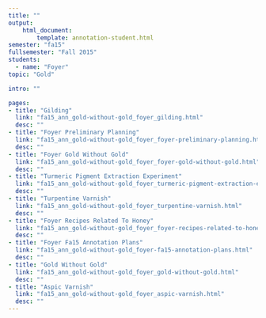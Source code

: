 ```yaml
---
title: ""
output:
    html_document:
        template: annotation-student.html
semester: "fa15"
fullsemester: "Fall 2015"
students:
  - name: "Foyer"
topic: "Gold"

intro: ""

pages:
- title: "Gilding"
  link: "fa15_ann_gold-without-gold_foyer_gilding.html"
  desc: ""
- title: "Foyer Preliminary Planning"
  link: "fa15_ann_gold-without-gold_foyer_foyer-preliminary-planning.html"
  desc: ""
- title: "Foyer Gold Without Gold"
  link: "fa15_ann_gold-without-gold_foyer_foyer-gold-without-gold.html"
  desc: ""
- title: "Turmeric Pigment Extraction Experiment"
  link: "fa15_ann_gold-without-gold_foyer_turmeric-pigment-extraction-experiment.html"
  desc: ""
- title: "Turpentine Varnish"
  link: "fa15_ann_gold-without-gold_foyer_turpentine-varnish.html"
  desc: ""
- title: "Foyer Recipes Related To Honey"
  link: "fa15_ann_gold-without-gold_foyer_foyer-recipes-related-to-honey.html"
  desc: ""
- title: "Foyer Fa15 Annotation Plans"
  link: "fa15_ann_gold-without-gold_foyer-fa15-annotation-plans.html"
  desc: ""
- title: "Gold Without Gold"
  link: "fa15_ann_gold-without-gold_foyer_gold-without-gold.html"
  desc: ""
- title: "Aspic Varnish"
  link: "fa15_ann_gold-without-gold_foyer_aspic-varnish.html"
  desc: ""
---
```

